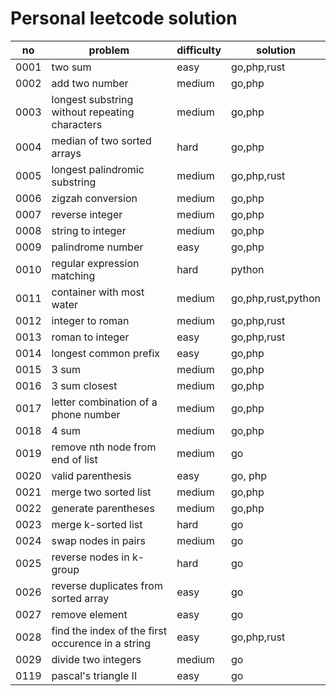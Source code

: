 # Personal leetcode solution

|no|problem|difficulty|solution|
| -| -| -| -|
|0001|two sum|easy|go,php,rust|
|0002|add two number|medium|go,php|
|0003|longest substring without repeating characters|medium|go,php|
|0004|median of two sorted arrays|hard|go,php|
|0005|longest palindromic substring|medium|go,php,rust|
|0006|zigzah conversion|medium|go,php|
|0007|reverse integer|medium|go,php|
|0008|string to integer|medium|go,php|
|0009|palindrome number|easy|go,php|
|0010|regular expression matching|hard|python|
|0011|container with most water|medium|go,php,rust,python|
|0012|integer to roman|medium|go,php,rust|
|0013|roman to integer|easy|go,php,rust|
|0014|longest common prefix|easy|go,php|
|0015|3 sum|medium|go,php|
|0016|3 sum closest|medium|go,php|
|0017|letter combination of a phone number|medium|go,php|
|0018|4 sum|medium|go,php|
|0019|remove nth node from end of list|medium|go|
|0020|valid parenthesis|easy|go, php|
|0021|merge two sorted list|medium|go,php|
|0022|generate parentheses|medium|go,php|
|0023|merge k-sorted list|hard|go|
|0024|swap nodes in pairs|medium|go|
|0025|reverse nodes in k-group|hard|go|
|0026|reverse duplicates from sorted array|easy|go|
|0027|remove element|easy|go|
|0028|find the index of the first occurence in a string|easy|go,php,rust|
|0029|divide two integers|medium|go|
|0119|pascal's triangle II|easy|go|
